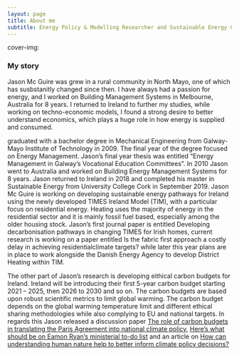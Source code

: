 ```yaml
---
layout: page
title: About me
subtitle: Energy Policy & Modelling Researcher and Sustainable Energy Community founder
---
```


cover-img:

### My story

Jason Mc Guire was grew in a rural community in North Mayo, one of which has susbstanitly changed since then. I have always had a passion for energy, and I worked on Building Management Systems in Melbourne, Australia for 8 years. I returned to Ireland to further my studies, while working on techno-economic models, I found a strong desire to better understand economics, which plays a huge role in how energy is supplied and consumed. 

graduated with a bachelor degree in Mechanical Engineering from Galway-Mayo Institute of Technology in 2009. The final year of the degree focused on Energy Management. Jason’s final year thesis was entitled “Energy Management in Galway’s Vocational Education Committees”. In 2010 Jason went to Australia and worked on Building Energy Management Systems for 8 years. Jason returned to Ireland in 2018 and completed his master in Sustainable Energy from University College Cork in September 2019.
Jason Mc Guire is working on developing sustainable energy pathways for Ireland using the newly developed TIMES Ireland Model (TIM), with a particular focus on residential energy. Heating uses the majority of energy in the residential sector and it is mainly fossil fuel based, especially among the older housing stock. Jason’s first journal paper is entitled Developing decarbonisation pathways in changing TIMES for Irish homes, current research is working on a paper entitled Is the fabric first approach a costly delay in achieving residentialclimate targets? while later this year plans are in place to work alongside the Danish Energy Agency to develop District Heating within TIM.

The other part of Jason’s research is developing eithical carbon budgets for Ireland. Ireland will be introducing their first 5-year carbon budget starting 2021 – 2025, then 2026 to 2030 and so on. The carbon budgets are based upon robust scientific metrics to limit global warming. The carbon budget depends on the global warming temperature limit and different ethical sharing methodologies while also complying to EU and national targets. In regards this Jason released a discussion paper [The role of carbon budgets in translating the Paris Agreement into national climate policy](https://www.marei.ie/wp-content/uploads/2020/10/Discussion-Paper_The-role-of-carbon-budgets-in-translating-the-Paris-Agreement-into-national-climate-policy.pdf), [Here’s what should be on Eamon Ryan’s ministerial to-do list](https://www.rte.ie/brainstorm/2020/0707/1151798-eamon-ryan-minister-climate-change-heating-transport/) and an article on [How can understanding human nature help to better inform climate policy decisions?](https://www.rte.ie/brainstorm/2021/0914/1246636-human-nature-social-discount-rate-climate-change-policies/)
